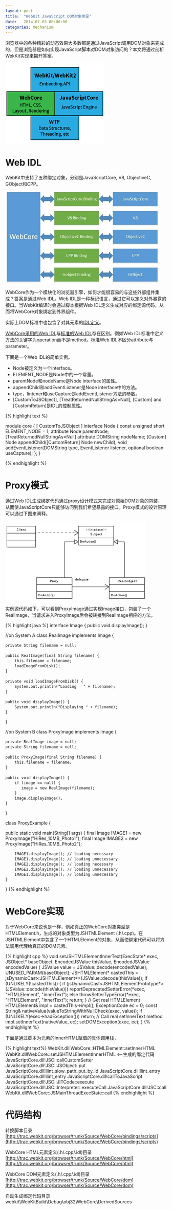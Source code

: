 ```yaml
---
layout: post
title:  "WebKit JavaScript DOM对象绑定"
date:   2014-07-03 00:00:00
categories: Mechanism
---
```


浏览器中的各种精彩的动态效果大多数都是通过JavaScript调用DOM对象来完成的，但是浏览器是如何实现JavaScript脚本对DOM对象访问的？本文将通过剖析WekKit实现来揭开答案。

![webkit](/assets/images/posts/webkit-arch.png)

<!--more-->

# Web IDL

WebKit中支持了五种绑定对象，分别是JavaScriptCore, V8, ObjectiveC, GObject和CPP。

![WebKit Binding](/assets/images/posts/webkit-binding.jpg)

WebCore作为一个模块化的浏览器引擎，如何才能很容易的与这些外部组件集成？答案是通过Web IDL。Web IDL是一种标记语言，通过它可以定义对外暴露的接口。当WebKit编译时会通过脚本根据Web IDL定义生成对应的绑定源代码，从而将WebCore对象绑定到外界组件。

实际上DOM标准中也包含了对其元素的[IDL定义](http://www.w3.org/TR/1998/REC-DOM-Level-1-19981001/idl-definitions.html)。

[WebCore采用的Web IDL](https://trac.webkit.org/wiki/WebKitIDL)与[标准的Web IDL](http://www.w3.org/TR/WebIDL/)存在区别。例如Web IDL标准中定义方法的关键字为operation而不是method。标准Web IDL不区分attribute与parameter。

下面是一个Web IDL的简单实例。

+ Node被定义为一个interface。
+ ELEMENT_NODE是Node中的一个常量。
+ parentNode和nodeName是Node interface的属性。
+ appendChild和addEventListener是Node interface中的方法。
+ type，lintener和useCapture是addEventListener方法的参数。
+ [CustomToJSObject], [TreatReturnedNullStringAs=Null], [Custom] and [CustomReturn]是IDL的控制属性。

{% highlight text %}

module core {
    [
        CustomToJSObject
    ] interface Node {
        const unsigned short ELEMENT_NODE = 1;
        attribute Node parentNode;
        [TreatReturnedNullStringAs=Null] attribute DOMString nodeName;
        [Custom] Node appendChild([CustomReturn] Node newChild);
        void addEventListener(DOMString type, EventListener listener, optional boolean useCapture);
    };
}

{% endhighlight %}

# Proxy模式

通过Web IDL生成绑定代码通过proxy设计模式来完成对原始DOM对象的包装，从而使JavaScriptCore只能够访问到我们希望暴露的接口。Proxy模式的设计原理可以通过下图来阐释。

![proxy design pattern](/assets/images/posts/Proxy_pattern_diagram.png)

实例源代码如下，可以看到ProxyImage通过实现Image接口，包装了一个RealImage，当请求进入ProxyImage后会被转接到RealImage相应的方法。

{% highlight java %}
interface Image {
    public void displayImage();
}
 
//on System A 
class RealImage implements Image {
 
    private String filename = null;

    public RealImage(final String filename) { 
        this.filename = filename;
        loadImageFromDisk();
    }
 
    private void loadImageFromDisk() {
        System.out.println("Loading   " + filename);
    }

    public void displayImage() { 
        System.out.println("Displaying " + filename); 
    }
 
}
 
//on System B 
class ProxyImage implements Image {
 
    private RealImage image = null;
    private String filename = null;

    public ProxyImage(final String filename) { 
        this.filename = filename; 
    }

    public void displayImage() {
        if (image == null) {
           image = new RealImage(filename);
        } 
        image.displayImage();
    } 
}
 
class ProxyExample {
 
   public static void main(String[] args) {
        final Image IMAGE1 = new ProxyImage("HiRes_10MB_Photo1");
        final Image IMAGE2 = new ProxyImage("HiRes_10MB_Photo2");
 
        IMAGE1.displayImage(); // loading necessary
        IMAGE1.displayImage(); // loading unnecessary
        IMAGE2.displayImage(); // loading necessary
        IMAGE2.displayImage(); // loading unnecessary
        IMAGE1.displayImage(); // loading unnecessary
    }
 
}
{% endhighlight %}

# WebCore实现

对于WebCore来说也是一样，例如真正的WebCore对象类型是HTMLElement.h，生成的对象类型为JSHTMLElement (.h/.cpp)。在JSHTMLElement中包含了一个HTMLElement的对象，从而使绑定代码可以将方法调用代理给真正的DOM元素。

{% highlight cpp %}
void setJSHTMLElementInnerText(ExecState* exec, JSObject* baseObject, EncodedJSValue thisValue, EncodedJSValue encodedValue)
{
    JSValue value = JSValue::decode(encodedValue);
    UNUSED_PARAM(baseObject);
    JSHTMLElement* castedThis = jsDynamicCast<JSHTMLElement*>(JSValue::decode(thisValue));
    if (UNLIKELY(!castedThis)) {
        if (jsDynamicCast<JSHTMLElementPrototype*>(JSValue::decode(thisValue)))
            reportDeprecatedSetterError(*exec, "HTMLElement", "innerText");
        else
            throwSetterTypeError(*exec, "HTMLElement", "innerText");
        return;
    }
    // Get real HTMLElement
    HTMLElement& impl = castedThis->impl();
    ExceptionCode ec = 0;
    const String& nativeValue(valueToStringWithNullCheck(exec, value));
    if (UNLIKELY(exec->hadException()))
        return;
    // Call real setInnerText method
    impl.setInnerText(nativeValue, ec);
    setDOMException(exec, ec);
}
{% endhighlight %}

下面是通过脚本为元素的innerHTML赋值的具体调用栈，

{% highlight text%}
WebKit.dll!WebCore::HTMLElement::setInnerHTML 
WebKit.dll!WebCore::setJSHTMLElementInnerHTML <==生成的绑定代码 
JavaScriptCore.dll!JSC::callCustomSetter 
JavaScriptCore.dll!JSC::JSObject::put 
JavaScriptCore.dll!llint_slow_path_put_by_id 
JavaScriptCore.dll!llint_entry 
JavaScriptCore.dll!llint_entry 
JavaScriptCore.dll!callToJavaScript 
JavaScriptCore.dll!JSC::JITCode::execute 
JavaScriptCore.dll!JSC::Interpreter::executeCall 
JavaScriptCore.dll!JSC::call 
WebKit.dll!WebCore::JSMainThreadExecState::call
{% endhighlight %}

# 代码结构

转换脚本目录  
[http://trac.webkit.org/browser/trunk/Source/WebCore/bindings/scripts](http://trac.webkit.org/browser/trunk/Source/WebCore/bindings/scripts)

WebCore HTML元素定义(.h/.cpp/.idl)目录  
[http://trac.webkit.org/browser/trunk/Source/WebCore/html](http://trac.webkit.org/browser/trunk/Source/WebCore/html)

WebCore DOM元素定义(.h/.cpp/.idl)目录  
[http://trac.webkit.org/browser/trunk/Source/WebCore/dom](http://trac.webkit.org/browser/trunk/Source/WebCore/dom)

自动生成绑定代码目录  
webkit\WebKitBuild\Debug\obj32\WebCore\DerivedSources